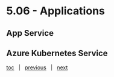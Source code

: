 # 5.06 - Applications



## App Service




## Azure Kubernetes Service





[toc](0_table_of_contents.md) &nbsp; |  &nbsp; [previous](5_05_azure_databricks.md) &nbsp; | &nbsp; [next](5_07_kafka.md) &nbsp;
